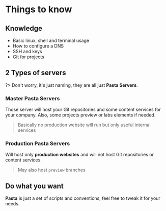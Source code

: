 # Things to know


## Knowledge

- Basic linux, shell and terminal usage
- How to configure a DNS
- SSH and keys
- Git for projects


## 2 Types of servers

?> Don't worry, it's just naming, they are all just **Pasta Servers**.

### Master Pasta Servers

Those server will host your Git repositories and some content services for your company.
Also, some projects preview or labs elements if needed.

> Basically no production website will run but only useful internal services

### Production Pasta Servers

Will host only **production websites** and will not host Git repositories or content services.

> May also host `preview` branches


## Do what you want

**Pasta** is just a set of scripts and conventions, feel free to tweak it for your needs.